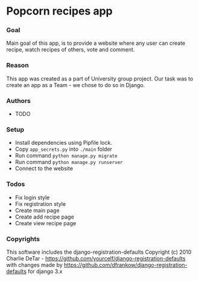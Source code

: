 # Popcorn recipes app

### Goal
Main goal of this app, is to provide a website where any user can create recipe, watch recipes of others, vote and comment.

### Reason
This app was created as a part of University group project.
Our task was to create an app as a Team - we chose to do so in Django.

### Authors
  - TODO

### Setup
  - Install dependencies using Pipfile lock.
  - Copy `app_secrets.py` into `./main` folder
  - Run command `python manage.py migrate`
  - Run command `python manage.py runserver`
  - Connect to the website

### Todos
  - Fix login style
  - Fix registration style
  - Create main page
  - Create add recipe page
  - Create view recipe page

### Copyrights
This software includes the django-registration-defaults Copyright (c) 2010 Charlie DeTar - https://github.com/yourcelf/django-registration-defaults
with changes made by https://github.com/dfrankow/django-registration-defaults for django 3.x
